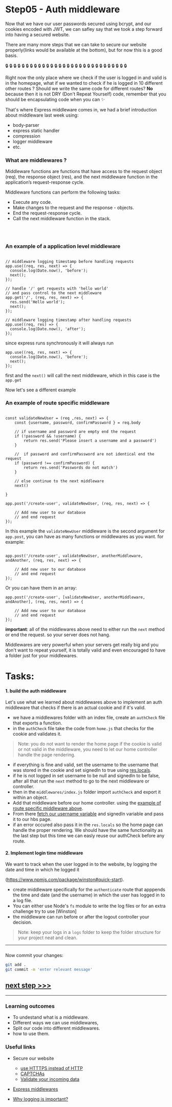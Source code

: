 # Step05 - Auth middleware

Now that we have our user passwords secured using bcrypt, and our cookies encoded with JWT, we can safley say that we took a step forward into having a secured website.

There are many more steps that we can take to secure our website properly(links would be available at the bottom), but for now this is a good basis.

:lock: :lock: :lock: :lock: :lock: :lock: :lock: :lock: :lock: :lock: :lock: :lock: :lock: :lock: :lock: :lock: :lock: :lock: :lock: :lock: :lock: :lock: :lock: :lock: :lock: :lock: :lock: :lock: :lock: :lock:

Right now the only place where we check if the user is logged in and valid is in the homepage, what if we wanted to check if he is logged in 10 different other routes ?
Should we write the same code for different routes? 
**No** because then it is not DRY (Don't Repeat Yourself) code, remember that you should be encapsulating code when you can :sparkles: 

That's where Express middleware comes in, we had a brief introduction about middleware last week using:
- body-parser
- express static handler
- compression
- logger middleware
- etc.


### What are middlewares ?

Middleware functions are functions that have access to the request object (req), the response object (res), and the next middleware function in the application’s request-response cycle.


Middleware functions can perform the following tasks:

- Execute any code.
- Make changes to the request and the response - objects.
- End the request-response cycle.
- Call the next middleware function in the stack.

&nbsp;

<img src="https://miro.medium.com/max/1142/1*fbe04fcynkBuLo_CADxxHQ.png" alt="" />

### An example of a application level middleware

```javascript=

// middleware logging timestamp before handling requests
app.use((req, res, next) => {
  console.log(Date.now(), 'before');
  next();
});

// handle '/' get requests with 'hello world'
// and pass control to the next middleware
app.get('/', (req, res, next) => {
  res.send('Hello world');
  next();
});

// middleware logging timestamp after handling requests
app.use((req, res) => {
  console.log(Date.now(), 'after');
});

```

since express runs synchronously it will always run 
```javascript=
app.use((req, res, next) => {
  console.log(Date.now(), 'before');
  next();
});

```

first and the `next()` will call the next middleware, which in this case is the `app.get`

Now let's see a different example

### An example of route specific middleware

```javascript=

const validateNewUser = (req ,res, next) => {
    const {username, password, confirmPassword } = req.body
    
    // if username and password are empty end the request    
    if (!password && !username) {
        return res.send('Please insert a username and a password')
    }

    //  if password and confirmPassword are not identical end the request   
    if (password !== confirmPassword) {
        return res.send('Passwords do not match')
    }
    
    // else continue to the next middleware 
    next()
    
}

app.post('/create-user', validateNewUser, (req, res, next) => {

    // Add new user to our database
    // and end request    
});

```

In this example the `validateNewUser` middleware is the second argument for `app.post`, you can have as many functions or middlewares as you want. for example:

```javascript=

app.post('/create-user', validateNewUser, anotherMiddleware, andAnother, (req, res, next) => {

    // Add new user to our database
    // and end request    
});

```

Or you can have them in an array:
 
```javascript=
app.post('/create-user', [validateNewUser, anotherMiddleware, andAnother], (req, res, next) => {

    // Add new user to our database
    // and end request    
});

```

**important**: all of the middlewares above need to either run the `next` method or end the request. so your server does not hang.

Middlewares are very powerful when your servers get really big and you don't want to repeat yourself, it is totally valid and even encouraged to have a folder just for your middlewares.

# Tasks:

#### 1. build the auth middleware

Let's use what we learned about middlewares above to implement an auth middleware that checks if there is an actual cookie and if it's valid.

- we have a middlewares folder with an index file, create an `authCheck` file that exports a function.
- in the `authCheck` file take the code from `home.js` that checks for the cookie and validates it.
> Note: you do not want to render the home page if the cookie is valid or not valid in the middleware, you need to let our home controller handle the page rendering.
- if everything is fine and valid, set the username to the username that was stored in the cookie and set signedIn to true using [res.locals](https://expressjs.com/en/4x/api.html#res.locals).
-  if he is not logged in set username to be null and signedIn to be false, after all that run the `next` method to go to the next middleware or controller.
- then in the `middlewares/index.js` folder import `authCheck` and export it within an object.
- Add that middleware before our home controller. using the [example of route specific middleware above](#An-example-of-route-specific-middleware).
- From there [fetch our username variable](http://expressjs.com/en/api.html#app.get) and signedIn variable and pass it to our hbs page.
- if an error occured also pass it in the `res.locals` so the home page can handle the proper rendering.
We should have the same functionality as the last step but this time we can easly reuse our authCheck before any route.


#### 2. Implement login time middleware

We want to track when the user logged in to the website, by logging the date and time in which he logged it

(https://www.npmjs.com/package/winston#quick-start).
- create middleware specifically for the `authenticate` route that apppends the time and date (and the username) in which the user has logged in to a log file.
- You can either use Node's `fs` module to write the log files or for an extra challenge try to use [Winston]
- the middleware can run before or after the logout controller your decision.
> Note: keep your logs in a `logs` folder to keep the folder structure for your project neat and clean.
---


### 
Now commit your changes:

```bash
git add .
git commit -m 'enter relevant message'
```


## [**next step >>>**](walkthrough/step06.md)
---

### Learning outcomes

- To undestand what is a middleware.
- Different ways we can use middlewares,
- Split our code into different middlewares.
- how to use them.

### Useful links

- Secure our website
    - [use HTTTPS instead of HTTP](https://www.howtogeek.com/181767/htg-explains-what-is-https-and-why-should-i-care/)
    - [CAPTCHAs](https://internet.com/website-building/how-to-add-a-captcha-to-your-website/)
    - [Validate your incoming data](https://www.sitepoint.com/validate-your-input/)

- [Express middlewares](https://expressjs.com/en/guide/using-middleware.html)
- [Why logging is important?](https://www.syslog-ng.com/community/b/blog/posts/why-logging-is-important)
